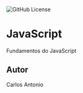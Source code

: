 ![GitHub License](https://img.shields.io/github/license/losc4r/js)

# JavaScript
Fundamentos do JavaScript
## Autor 
Carlos Antonio
